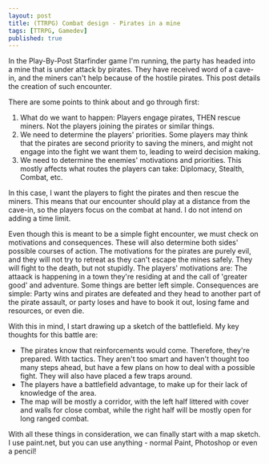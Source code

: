 ```yaml
---
layout: post
title: (TTRPG) Combat design - Pirates in a mine
tags: [TTRPG, Gamedev]
published: true
---
```


In the Play-By-Post Starfinder game I'm running, the party has headed into a mine that is under attack by pirates. They have received word of a cave-in, and the miners can't help because of the hostile pirates. This post details the creation of such encounter.

<label>There are some points to think about and go through first:</label>
<ol>
  <li>What do we want to happen: Players engage pirates, THEN rescue miners. Not the players joining the pirates or similar things.</li>
  <li>We need to determine the players' priorities. Some players may think that the pirates are second priority to saving the miners, and might not engage into the fight we want them to, leading to weird decision making.</li>
  <li>We need to determine the enemies' motivations and priorities. This mostly affects what routes the players can take: Diplomacy, Stealth, Combat, etc.</li>
</ol> 

In this case, I want the players to fight the pirates and then rescue the miners. This means that our encounter should play at a distance from the cave-in, so the players focus on the combat at hand. I do not intend on adding a time limit.

<label>Even though this is meant to be a simple fight encounter, we must check on motivations and consequences. These will also determine both sides' possible courses of action.</label>
The motivations for the pirates are purely evil, and they will not try to retreat as they can't escape the mines safely. They will fight to the death, but not stupidly.
The players' motivations are: The attaack is happening in a town they're residing at and the call of 'greater good' and adventure. Some things are better left simple.
Consequences are simple: Party wins and pirates are defeated and they head to another part of the pirate assault, or party loses and have to book it out, losing fame and resources, or even die.

<label>With this in mind, I start drawing up a sketch of the battlefield. My key thoughts for this battle are:</label>
<ul>
  <li>The pirates know that reinforcements would come. Therefore, they're prepared. With tactics. They aren't too smart and haven't thought too many steps ahead, but have a few plans on how to deal with a possible fight. They will also have placed a few traps around.</li>
  <li>The players have a battlefield advantage, to make up for their lack of knowledge of the area.</li>
  <li>The map will be mostly a corridor, with the left half littered with cover and walls for close combat, while the right half will be mostly open for long ranged combat.</li>
</ul>
With all these things in consideration, we can finally start with a map sketch. I use paint.net, but you can use anything - normal Paint, Photoshop or even a pencil!




